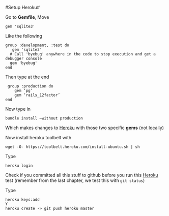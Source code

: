 #Setup Heroku#

Go to **Gemfile**,
Move

 `gem 'sqlite3' `

Like the following

    group :development, :test do
       gem 'sqlite3'
      # Call 'byebug' anywhere in the code to stop execution and get a debugger console
      gem 'byebug'
    end

Then type at the end

     group :production do
    	gem ‘pg’
    	gem ‘rails_12factor’
    end

Now type in

    bundle install –without production
Which makes changes to <a href = "heroku.com">Heroku</a> with those two specific **gems** (not locally)


Now install heroku toolbelt with

 `wget -O- https://toolbelt.heroku.com/install-ubuntu.sh | sh`

Type 

    heroku login

Check if you committed all this stuff to github before you run this <a href = "heroku.com">Heroku</a> test (remember from the last chapter, we test this with `git status`)

Type

    heroku keys:add 
    Y 
    heroku create -> git push heroku master

